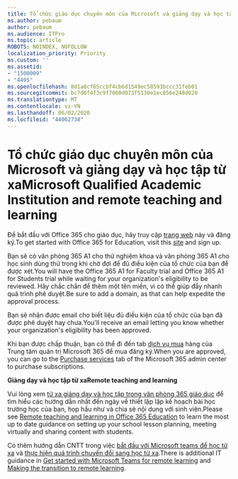```yaml
---
title: Tổ chức giáo dục chuyên môn của Microsoft và giảng dạy và học tập từ xa
ms.author: pebaum
author: pebaum
ms.audience: ITPro
ms.topic: article
ROBOTS: NOINDEX, NOFOLLOW
localization_priority: Priority
ms.custom: ''
ms.assetid:
- "1500009"
- "4495"
ms.openlocfilehash: 8d1a8cf65ccbf4cb6d1549ec58593bccc31feb01
ms.sourcegitcommit: bc7d6f4f3c9f7060d073f5130e1ec856e248d020
ms.translationtype: MT
ms.contentlocale: vi-VN
ms.lasthandoff: 06/02/2020
ms.locfileid: "44062738"
---
```

# <a name="microsoft-qualified-academic-institution-and-remote-teaching-and-learning"></a><span data-ttu-id="86e83-102">Tổ chức giáo dục chuyên môn của Microsoft và giảng dạy và học tập từ xa</span><span class="sxs-lookup"><span data-stu-id="86e83-102">Microsoft Qualified Academic Institution and remote teaching and learning</span></span>

<span data-ttu-id="86e83-103">Để bắt đầu với Office 365 cho giáo dục, hãy truy cập [trang web](https://www.microsoft.com/microsoft-365/academic/compare-office-365-education-plans) này và đăng ký.</span><span class="sxs-lookup"><span data-stu-id="86e83-103">To get started with Office 365 for Education, visit this [site](https://www.microsoft.com/microsoft-365/academic/compare-office-365-education-plans) and sign up.</span></span>

<span data-ttu-id="86e83-104">Bạn sẽ có văn phòng 365 A1 cho thử nghiệm khoa và văn phòng 365 A1 cho học sinh dùng thử trong khi chờ đợi để đủ điều kiện của tổ chức của bạn để được xét.</span><span class="sxs-lookup"><span data-stu-id="86e83-104">You will have the Office 365 A1 for Faculty trial and Office 365 A1 for Students trial while waiting for your organization's eligibility to be reviewed.</span></span> <span data-ttu-id="86e83-105">Hãy chắc chắn để thêm một tên miền, vì có thể giúp đẩy nhanh quá trình phê duyệt.</span><span class="sxs-lookup"><span data-stu-id="86e83-105">Be sure to add a domain, as that can help expedite the approval process.</span></span>

<span data-ttu-id="86e83-106">Bạn sẽ nhận được email cho biết liệu đủ điều kiện của tổ chức của bạn đã được phê duyệt hay chưa.</span><span class="sxs-lookup"><span data-stu-id="86e83-106">You'll receive an email letting you know whether your organization's eligibility has been approved.</span></span>  

<span data-ttu-id="86e83-107">Khi bạn được chấp thuận, bạn có thể đi đến tab [dịch vụ mua](https://admin.microsoft.com/Adminportal/Home#/catalog) hàng của Trung tâm quản trị Microsoft 365 để mua đăng ký.</span><span class="sxs-lookup"><span data-stu-id="86e83-107">When you are approved, you can go to the [Purchase services](https://admin.microsoft.com/Adminportal/Home#/catalog) tab of the Microsoft 365 admin center to purchase subscriptions.</span></span>

<span data-ttu-id="86e83-108">**Giảng dạy và học tập từ xa**</span><span class="sxs-lookup"><span data-stu-id="86e83-108">**Remote teaching and learning**</span></span>

<span data-ttu-id="86e83-109">Vui lòng xem [từ xa giảng dạy và học tập trong văn phòng 365 giáo dục](https://support.office.com/article/remote-teaching-and-learning-in-office-365-education-f651ccae-7b65-478b-8366-51bb884025c4) để tìm hiểu các hướng dẫn nhất đến ngày về thiết lập lập kế hoạch bài học trường học của bạn, họp hầu như và chia sẻ nội dung với sinh viên.</span><span class="sxs-lookup"><span data-stu-id="86e83-109">Please see [Remote teaching and learning in Office 365 Education](https://support.office.com/article/remote-teaching-and-learning-in-office-365-education-f651ccae-7b65-478b-8366-51bb884025c4) to learn the most up to date guidance on setting up your school lesson planning, meeting virtually and sharing content with students.</span></span>

<span data-ttu-id="86e83-110">Có thêm hướng dẫn CNTT trong việc [bắt đầu với Microsoft teams để học từ xa](https://docs.microsoft.com/MicrosoftTeams/remote-learning-edu) và [thực hiện quá trình chuyển đổi sang học từ xa](https://www.microsoft.com/education/remote-learning).</span><span class="sxs-lookup"><span data-stu-id="86e83-110">There is additional IT guidance in [Get started with Microsoft Teams for remote learning](https://docs.microsoft.com/MicrosoftTeams/remote-learning-edu) and [Making the transition to remote learning](https://www.microsoft.com/education/remote-learning).</span></span>
